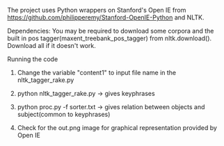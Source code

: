 The project uses Python wrappers on Stanford's Open IE from https://github.com/philipperemy/Stanford-OpenIE-Python and NLTK.

Dependencies: You may be required to download some corpora and the built in pos tagger(maxent_treebank_pos_tagger) from nltk.download(). Download all if it doesn't work.

Running the code
  
  1) Change the variable "content1" to input file name in the nltk_tagger_rake.py 
  
  2) python nltk_tagger_rake.py -> gives keyphrases
  
  3) python proc.py -f sorter.txt -> gives relation between objects and subject(common to keyphrases)
  
  4) Check for the out.png image for graphical representation provided by Open IE
  
